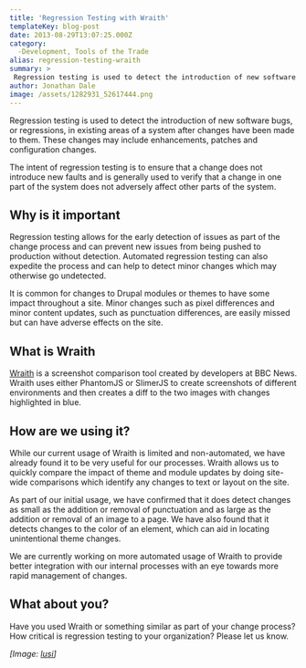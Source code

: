 ```yaml
---
title: 'Regression Testing with Wraith'
templateKey: blog-post
date: 2013-08-29T13:07:25.000Z
category: 
  -Development, Tools of the Trade
alias: regression-testing-wraith
summary: > 
 Regression testing is used to detect the introduction of new software bugs, or regressions, in existing areas of a system after changes have been made to them. These changes may include enhancements, patches and configuration changes.
author: Jonathan Dale
image: /assets/1282931_52617444.png
---
```


Regression testing is used to detect the introduction of new software bugs, or regressions, in existing areas of a system after changes have been made to them. These changes may include enhancements, patches and configuration changes.

The intent of regression testing is to ensure that a change does not introduce new faults and is generally used to verify that a change in one part of the system does not adversely affect other parts of the system.

Why is it important
-------------------

Regression testing allows for the early detection of issues as part of the change process and can prevent new issues from being pushed to production without detection. Automated regression testing can also expedite the process and can help to detect minor changes which may otherwise go undetected.

It is common for changes to Drupal modules or themes to have some impact throughout a site. Minor changes such as pixel differences and minor content updates, such as punctuation differences, are easily missed but can have adverse effects on the site.

What is Wraith
--------------

[Wraith](https://github.com/BBC-News/wraith) is a screenshot comparison tool created by developers at BBC News. Wraith uses either PhantomJS or SlimerJS to create screenshots of different environments and then creates a diff to the two images with changes highlighted in blue.

How are we using it?
--------------------

While our current usage of Wraith is limited and non-automated, we have already found it to be very useful for our processes. Wraith allows us to quickly compare the impact of theme and module updates by doing site-wide comparisons which identify any changes to text or layout on the site.

As part of our initial usage, we have confirmed that it does detect changes as small as the addition or removal of punctuation and as large as the addition or removal of an image to a page. We have also found that it detects changes to the color of an element, which can aid in locating unintentional theme changes.

We are currently working on more automated usage of Wraith to provide better integration with our internal processes with an eye towards more rapid management of changes.

What about you?
---------------

Have you used Wraith or something similar as part of your change process? How critical is regression testing to your organization? Please let us know.

_\[Image: [lusi](http://www.freeimages.com/photo/i-o-session-ii-lost-bits-3-1242069)\]_